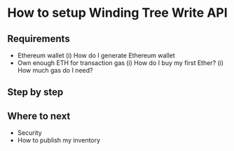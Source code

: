 # How to setup Winding Tree Write API

## Requirements

- Ethereum wallet
  (i) How do I generate Ethereum wallet
- Own enough ETH for transaction gas
  (i) How do I buy my first Ether?
  (i) How much gas do I need?


## Step by step

## Where to next

- Security
- How to publish my inventory